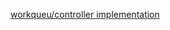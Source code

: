 [workqueu/controller implementation](https://github.com/kubernetes/client-go/blob/master/examples/workqueue/README.md)